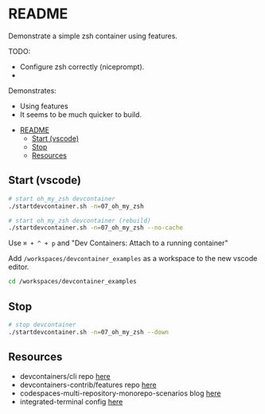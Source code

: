 # README

Demonstrate a simple zsh container using features.  

TODO:

* Configure zsh correctly (niceprompt).  
* 

Demonstrates:

* Using features
* It seems to be much quicker to build.  

- [README](#readme)
  - [Start (vscode)](#start-vscode)
  - [Stop](#stop)
  - [Resources](#resources)

## Start (vscode)

```sh
# start oh_my_zsh devcontainer
./startdevcontainer.sh -n=07_oh_my_zsh

# start oh_my_zsh devcontainer (rebuild)
./startdevcontainer.sh -n=07_oh_my_zsh --no-cache
```

Use `⌘ + ^ + p` and "Dev Containers: Attach to a running container"

Add `/workspaces/devcontainer_examples` as a workspace to the new vscode editor.  

```sh
cd /workspaces/devcontainer_examples
```

## Stop

```sh
# stop devcontainer
./startdevcontainer.sh -n=07_oh_my_zsh --down
```

## Resources

* devcontainers/cli repo [here](https://github.com/devcontainers/cli)  
* devcontainers-contrib/features repo [here](https://github.com/devcontainers-contrib/features)
* codespaces-multi-repository-monorepo-scenarios blog [here](https://github.blog/2022-04-20-codespaces-multi-repository-monorepo-scenarios/)  
* integrated-terminal config [here](https://code.visualstudio.com/docs/editor/integrated-terminal)  
